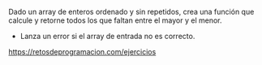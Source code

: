 Dado un array de enteros ordenado y sin repetidos, crea una función que calcule y retorne todos los que faltan entre el mayor y el menor.

-   Lanza un error si el array de entrada no es correcto.

https://retosdeprogramacion.com/ejercicios
